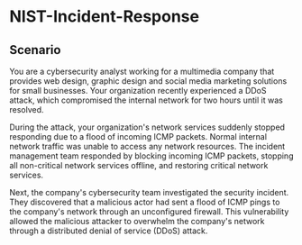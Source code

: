 # NIST-Incident-Response

## Scenario

You are a cybersecurity analyst working for a multimedia company that provides web design, graphic design and social media marketing solutions for small businesses. Your organization recently experienced a DDoS attack, which compromised the internal network for two hours until it was resolved.

During the attack, your organization's network services suddenly stopped responding due to a flood of incoming ICMP packets. Normal internal network traffic was unable to access any network resources. The incident management team responded by blocking incoming ICMP packets, stopping all non-critical network services offline, and restoring critical network services. 

Next, the company's cybersecurity team investigated the security incident. They discovered that a malicious actor had sent a flood of ICMP pings to the company's network through an unconfigured firewall. This vulnerability allowed the malicious attacker to overwhelm the company's network through a distributed denial of service (DDoS) attack. 
